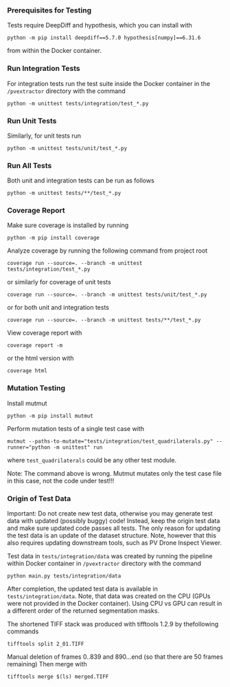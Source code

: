 ### Prerequisites for Testing

Tests require DeepDiff and hypothesis, which you can install with
```
python -m pip install deepdiff==5.7.0 hypothesis[numpy]==6.31.6
```
from within the Docker container.

### Run Integration Tests

For integration tests run the test suite inside the Docker container in the `/pvextractor` directory with the command
```
python -m unittest tests/integration/test_*.py
```

### Run Unit Tests

Similarly, for unit tests run
```
python -m unittest tests/unit/test_*.py
```

### Run All Tests
Both unit and integration tests can be run as follows
```
python -m unittest tests/**/test_*.py
```

### Coverage Report

Make sure coverage is installed by running
```
python -m pip install coverage
```

Analyze coverage by running the following command from project root
```
coverage run --source=. --branch -m unittest tests/integration/test_*.py
```
or similarly for coverage of unit tests
```
coverage run --source=. --branch -m unittest tests/unit/test_*.py
```
or for both unit and integration tests
```
coverage run --source=. --branch -m unittest tests/**/test_*.py
```

View coverage report with
```
coverage report -m
```
or the html version with
```
coverage html
```

### Mutation Testing

Install mutmut
```
python -m pip install mutmut
```

Perform mutation tests of a single test case with
```
mutmut --paths-to-mutate="tests/integration/test_quadrilaterals.py" --runner="python -m unittest" run
```
where `test_quadrilaterals` could be any other test module.

Note: The command above is wrong. Mutmut mutates only the test case file in this case, not the code under test!!!

### Origin of Test Data

Important: Do not create new test data, otherwise you may generate test data with updated (possibly buggy) code! Instead, keep the origin test data and make sure updated code passes all tests. The only reason for updating the test data is an update of the dataset structure. Note, however that this also requires updating downstream tools, such as PV Drone Inspect Viewer.

Test data in `tests/integration/data` was created by running the pipeline within Docker container in `/pvextractor` directory with the command
```
python main.py tests/integration/data
```
After completion, the updated test data is available in `tests/integration/data`. Note, that data was created on the CPU (GPUs were not provided in the Docker container). Using CPU vs GPU can result in a different order of the returned segmentation masks.

The shortened TIFF stack was produced with tifftools 1.2.9 by thefollowing commands
```
tifftools split 2_01.TIFF
```
Manual deletion of frames 0..839 and 890...end (so that there are 50 frames remaining)
Then merge with 
```
tifftools merge $(ls) merged.TIFF
```

